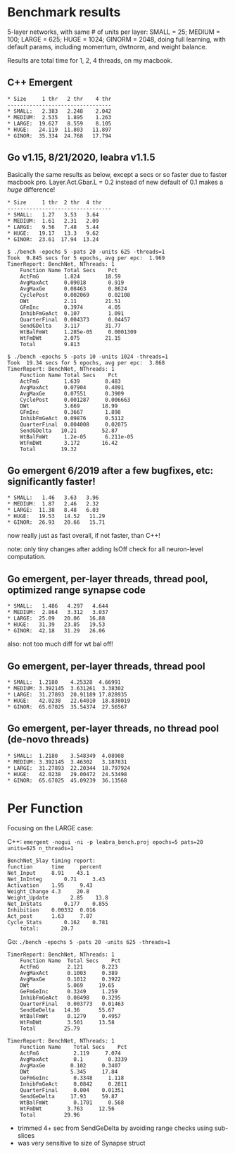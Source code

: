 # Benchmark results

5-layer networks, with same # of units per layer: SMALL = 25; MEDIUM = 100; LARGE = 625; HUGE = 1024; GINORM = 2048, doing full learning, with default params, including momentum, dwtnorm, and weight balance.

Results are total time for 1, 2, 4 threads, on my macbook.

## C++ Emergent

```
* Size     1 thr   2 thr    4 thr
---------------------------------
* SMALL:   2.383   2.248    2.042
* MEDIUM:  2.535   1.895    1.263
* LARGE:  19.627   8.559    8.105
* HUGE:   24.119  11.803   11.897
* GINOR:  35.334  24.768   17.794
```

## Go v1.15, 8/21/2020, leabra v1.1.5

Basically the same results as below, except a secs or so faster due to faster macbook pro. Layer.Act.Gbar.L = 0.2 instead of new default of 0.1 makes a *huge* difference!  

```
* Size     1 thr  2 thr  4 thr
---------------------------------
* SMALL:   1.27   3.53   3.64
* MEDIUM:  1.61   2.31   2.09
* LARGE:   9.56   7.48   5.44
* HUGE:   19.17   13.3   9.62
* GINOR:  23.61  17.94  13.24
```

```
$ ./bench -epochs 5 -pats 20 -units 625 -threads=1
Took  9.845 secs for 5 epochs, avg per epc:  1.969
TimerReport: BenchNet, NThreads: 1
    Function Name Total Secs    Pct
    ActFmG        1.824        18.59
    AvgMaxAct     0.09018       0.919
    AvgMaxGe      0.08463       0.8624
    CyclePost     0.002069      0.02108
    DWt           2.11         21.51
    GFmInc        0.3974        4.05
    InhibFmGeAct  0.107         1.091
    QuarterFinal  0.004373      0.04457
    SendGDelta    3.117        31.77
    WtBalFmWt     1.285e-05     0.0001309
    WtFmDWt       2.075        21.15
    Total         9.813
```

```
$ ./bench -epochs 5 -pats 10 -units 1024 -threads=1
Took  19.34 secs for 5 epochs, avg per epc:  3.868
TimerReport: BenchNet, NThreads: 1
    Function Name Total Secs    Pct
    ActFmG        1.639        8.483
    AvgMaxAct     0.07904      0.4091
    AvgMaxGe      0.07551      0.3909
    CyclePost     0.001287     0.006663
    DWt           3.669       18.99
    GFmInc        0.3667       1.898
    InhibFmGeAct  0.09876      0.5112
    QuarterFinal  0.004008     0.02075
    SendGDelta   10.21        52.87
    WtBalFmWt     1.2e-05      6.211e-05
    WtFmDWt       3.172       16.42
    Total        19.32
```

## Go emergent 6/2019 after a few bugfixes, etc: significantly faster!

```
* SMALL:   1.46   3.63   3.96
* MEDIUM:  1.87   2.46   2.32
* LARGE:  11.38   8.48   6.03
* HUGE:   19.53   14.52   11.29
* GINOR:  26.93   20.66   15.71
```

now really just as fast overall, if not faster, than C++!

note: only tiny changes after adding IsOff check for all neuron-level computation.

## Go emergent, per-layer threads, thread pool, optimized range synapse code

```
* SMALL:   1.486   4.297   4.644
* MEDIUM:  2.864   3.312   3.037
* LARGE:  25.09   20.06   16.88
* HUGE:   31.39   23.85   19.53
* GINOR:  42.18   31.29   26.06
```

also: not too much diff for wt bal off!

## Go emergent, per-layer threads, thread pool

```
* SMALL:  1.2180    4.25328  4.66991
* MEDIUM: 3.392145  3.631261  3.38302
* LARGE:  31.27893  20.91189 17.828935
* HUGE:   42.0238   22.64010  18.838019
* GINOR:  65.67025  35.54374  27.56567
```

## Go emergent, per-layer threads, no thread pool (de-novo threads)

```
* SMALL:  1.2180    3.548349  4.08908
* MEDIUM: 3.392145  3.46302   3.187831
* LARGE:  31.27893  22.20344  18.797924
* HUGE:   42.0238   29.00472  24.53498
* GINOR:  65.67025  45.09239  36.13568
```

# Per Function 

Focusing on the LARGE case:

C++: `emergent -nogui -ni -p leabra_bench.proj epochs=5 pats=20 units=625 n_threads=1`

```
BenchNet_5lay timing report:
function      time     percent 
Net_Input     8.91    43.1
Net_InInteg       0.71     3.43
Activation    1.95     9.43
Weight_Change 4.3     20.8
Weight_Update       2.85    13.8
Net_InStats       0.177    0.855
Inhibition    0.00332  0.016
Act_post      1.63     7.87
Cycle_Stats       0.162    0.781
    total:       20.7
```

Go: `./bench -epochs 5 -pats 20 -units 625 -threads=1`

```
TimerReport: BenchNet, NThreads: 1
    Function Name  Total Secs    Pct
    ActFmG         2.121      8.223
    AvgMaxAct      0.1003     0.389
    AvgMaxGe       0.1012     0.3922
    DWt            5.069     19.65
    GeFmGeInc      0.3249     1.259
    InhibFmGeAct   0.08498    0.3295
    QuarterFinal   0.003773   0.01463
    SendGeDelta   14.36      55.67
    WtBalFmWt      0.1279     0.4957
    WtFmDWt        3.501     13.58
    Total         25.79
```

```
TimerReport: BenchNet, NThreads: 1
    Function Name    Total Secs    Pct
    ActFmG           2.119     7.074
    AvgMaxAct        0.1        0.3339
    AvgMaxGe        0.102     0.3407
    DWt             5.345     17.84
    GeFmGeInc        0.3348     1.118
    InhibFmGeAct     0.0842     0.2811
    QuarterFinal     0.004    0.01351
    SendGeDelta     17.93     59.87
    WtBalFmWt        0.1701     0.568
    WtFmDWt        3.763     12.56
    Total         29.96
```

* trimmed 4+ sec from SendGeDelta by avoiding range checks using sub-slices
* was very sensitive to size of Synapse struct


